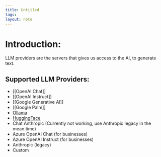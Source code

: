 ```yaml
---
title: Untitled
tags: 
layout: note 
---
```

# Introduction:
LLM providers are the servers that gives us access to the AI,
to generate text.


## Supported LLM Providers:

- [[OpenAI Chat]]
- [[OpenAI Instruct]]
- [[Google Generative AI]]
- [[Google Palm]]
- [Ollama](https://github.com/jmorganca/ollama)
- [HuggingFace](https://huggingface.co/inference-api)
- Chat Anthropic (Currently not working, use Anthropic legacy in the mean time)
- Azure OpenAI Chat (for businesses)
- Azure OpenAI Instruct (for businesses)
 - Anthropic (legacy)
 - Custom